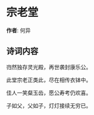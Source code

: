 # 宗老堂

**作者**: 何异

## 诗词内容

岿然独存灵光殿，再世袭封康乐公。

此堂宗老正类此，尽在相传衣钵中。

佳人一笑粲玉齿，愿公寿考仍欢喜。

子如父，父如子，灯灯接续无穷已。

